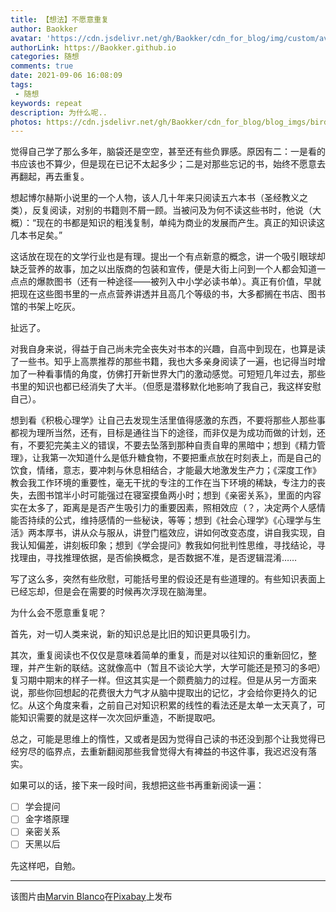 ```yaml
---
title: 【想法】不愿意重复
author: Baokker
avatar: 'https://cdn.jsdelivr.net/gh/Baokker/cdn_for_blog/img/custom/avatar.jpg'
authorLink: https://Baokker.github.io
categories: 随想
comments: true
date: 2021-09-06 16:08:09
tags:
 - 随想
keywords: repeat
description: 为什么呢..
photos: https://cdn.jsdelivr.net/gh/Baokker/cdn_for_blog/blog_imgs/bird-6577119_1920.jpg
---
```


觉得自己学了那么多年，脑袋还是空空，甚至还有些负罪感。原因有二：一是看的书应该也不算少，但是现在已记不太起多少；二是对那些忘记的书，始终不愿意去再翻起，再去重复。

想起博尔赫斯小说里的一个人物，该人几十年来只阅读五六本书（圣经教义之类），反复阅读，对别的书籍则不屑一顾。当被问及为何不读这些书时，他说（大概）：“现在的书都是知识的粗浅复制，单纯为商业的发展而产生。真正的知识读这几本书足矣。”

这话放在现在的文学行业也是有理。提出一个有点新意的概念，讲一个吸引眼球却缺乏营养的故事，加之以出版商的包装和宣传，便是大街上问到一个人都会知道一点点的爆款图书（还有一种途径——被列入中小学必读书单）。真正有价值，早就把现在这些图书里的一点点营养讲透并且高几个等级的书，大多都搁在书店、图书馆的书架上吃灰。

扯远了。

对我自身来说，得益于自己尚未完全丧失对书本的兴趣，自高中到现在，也算是读了一些书。知乎上高票推荐的那些书籍，我也大多亲身阅读了一遍，也记得当时增加了一种看事情的角度，仿佛打开新世界大门的激动感觉。可短短几年过去，那些书里的知识也都已经消失了大半。（但愿是潜移默化地影响了我自己，我这样安慰自己）。

想到看《积极心理学》让自己去发现生活里值得感激的东西，不要将那些人那些事都视为理所当然，还有，目标是通往当下的途径，而非仅是为成功而做的计划，还有，不要犯完美主义的错误，不要去坠落到那种自责自卑的黑暗中；想到《精力管理》，让我第一次知道什么是低升糖食物，不要把重点放在时刻表上，而是自己的饮食，情绪，意志，要冲刺与休息相结合，才能最大地激发生产力；《深度工作》教会我工作环境的重要性，毫无干扰的专注的工作在当下环境的稀缺，专注力的丧失，去图书馆半小时可能强过在寝室摸鱼两小时；想到《亲密关系》，里面的内容实在太多了，距离是是否产生吸引力的重要因素，照相效应（？，决定两个人感情能否持续的公式，维持感情的一些秘诀，等等；想到《社会心理学》《心理学与生活》两本厚书，讲从众与服从，讲登门槛效应，讲如何改变态度，讲自我实现，自我认知偏差，讲刻板印象；想到《学会提问》教我如何批判性思维，寻找结论，寻找理由，寻找推理依据，是否偷换概念，是否数据不准，是否逻辑混淆……

写了这么多，突然有些欣慰，可能括号里的假设还是有些道理的。有些知识表面上已经忘却，但是会在需要的时候再次浮现在脑海里。

为什么会不愿意重复呢？

首先，对一切人类来说，新的知识总是比旧的知识更具吸引力。

其次，重复阅读也不仅仅是意味着简单的重复，而是对以往知识的重新回忆，整理，并产生新的联结。这就像高中（暂且不谈论大学，大学可能还是预习的多吧）复习期中期末的样子一样。但这其实是一个颇费脑力的过程。但是从另一方面来说，那些你回想起的花费很大力气才从脑中提取出的记忆，才会给你更持久的记忆。从这个角度来看，之前自己对知识积累的线性的看法还是太单一太天真了，可能知识需要的就是这样一次次回炉重造，不断提取吧。

总之，可能是思维上的惰性，又或者是因为觉得自己读的书还没到那个让我觉得已经穷尽的临界点，去重新翻阅那些我曾觉得大有裨益的书这件事，我迟迟没有落实。

如果可以的话，接下来一段时间，我想把这些书再重新阅读一遍：

- [ ] 学会提问
- [ ] 金字塔原理
- [ ] 亲密关系
- [ ] 天黑以后

先这样吧，自勉。

---

该图片由<a href="https://pixabay.com/zh/users/marvinbla-19861252/?utm_source=link-attribution&amp;utm_medium=referral&amp;utm_campaign=image&amp;utm_content=6577119">Marvin Blanco</a>在<a href="https://pixabay.com/zh/?utm_source=link-attribution&amp;utm_medium=referral&amp;utm_campaign=image&amp;utm_content=6577119">Pixabay</a>上发布